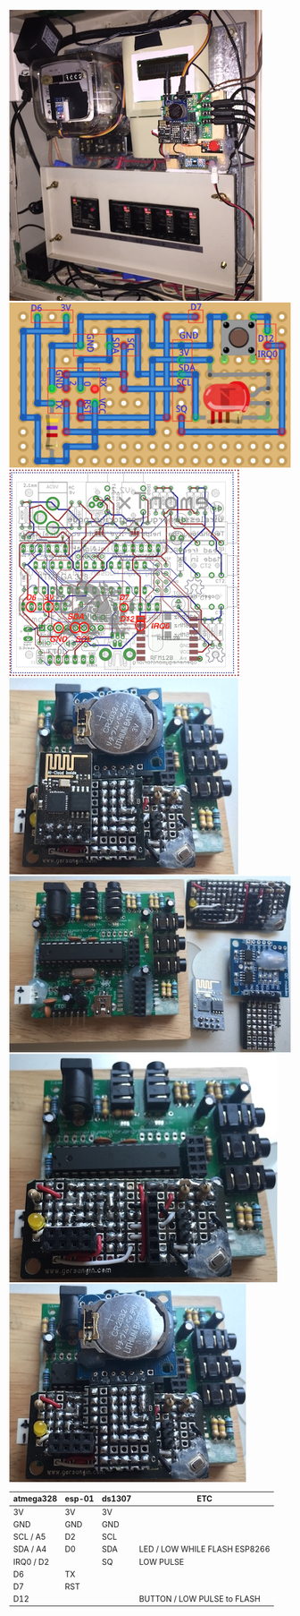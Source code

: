 ![0](./pics/1.jpg)
![1](./pics/board-pin-2.png)
![2](./pics/board-pin-1.png)
![3](./pics/board-2.jpg)
![4](./pics/board-3.jpg)
![5](./pics/board-4.jpg)
![6](./pics/board-5.jpg)




| atmega328 | esp-01 | ds1307 | ETC |
|----|----|----|----|
| 3V | 3V | 3V | |
| GND | GND | GND | |
| SCL / A5 | D2 | SCL | |
| SDA / A4 | D0 | SDA | LED / LOW WHILE FLASH ESP8266|
| IRQ0 / D2 | | SQ | LOW PULSE|
| D6 | TX | | |
| D7 | RST | | |
| D12 | | | BUTTON / LOW PULSE to FLASH |

